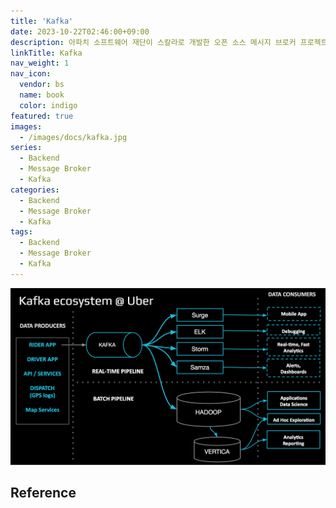 ```yaml
---
title: 'Kafka'
date: 2023-10-22T02:46:00+09:00
description: 아파치 소프트웨어 재단이 스칼라로 개발한 오픈 소스 메시지 브로커 프로젝트이다. 이 프로젝트는 실시간 데이터 피드를 관리하기 위해 통일된, 높은 처리량, 낮은 지연시간을 지닌 플랫폼을 제공
linkTitle: Kafka
nav_weight: 1
nav_icon:
  vendor: bs
  name: book
  color: indigo
featured: true
images:
  - /images/docs/kafka.jpg
series:
  - Backend
  - Message Broker
  - Kafka
categories:
  - Backend
  - Message Broker
  - Kafka
tags:
  - Backend
  - Message Broker
  - Kafka
---
```


![Kafka](kafka.png#center)

## Reference
